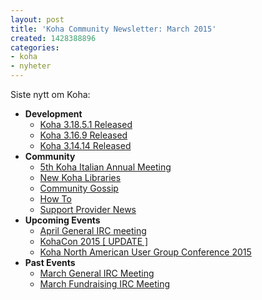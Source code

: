 ```yaml
---
layout: post
title: 'Koha Community Newsletter: March 2015'
created: 1428388896
categories:
- koha
- nyheter
---
```

<p>Siste nytt om Koha:</p>

<ul>
<li><strong>Development</strong>
<ul>
<li><a href="http://koha-community.org/koha-community-newsletter-march-2015/#318">Koha 3.18.5.1 Released</a></li>
<li><a href="http://koha-community.org/koha-community-newsletter-march-2015/#316">Koha 3.16.9 Released</a></li>
<li><a href="http://koha-community.org/koha-community-newsletter-march-2015/#314">Koha 3.14.14 Released</a></li>
</ul>
</li>
<li><strong>Community</strong>
<ul>
<li><a href="http://koha-community.org/koha-community-newsletter-march-2015/#italy">5th Koha Italian Annual Meeting</a></li>
<li><a href="http://koha-community.org/koha-community-newsletter-march-2015/#newlibs">New Koha Libraries</a></li>
<li><a href="http://koha-community.org/koha-community-newsletter-march-2015/#gossip">Community Gossip</a></li>
<li><a href="http://koha-community.org/koha-community-newsletter-march-2015/#howto">How To</a></li>
<li><a href="http://koha-community.org/koha-community-newsletter-march-2015/#provider">Support Provider News</a></li>
</ul>
</li>
<li><strong>Upcoming Events</strong>
<ul>
<li><a href="http://koha-community.org/koha-community-newsletter-march-2015/#nextirc">April General IRC meeting</a></li>
<li><a href="http://koha-community.org/koha-community-newsletter-march-2015/#kohacon">KohaCon 2015 [ UPDATE ]</a></li>
<li><a href="http://koha-community.org/koha-community-newsletter-march-2015/#kohana">Koha North American User Group Conference 2015</a></li>
</ul>
</li>
<li><strong>Past Events</strong>
<ul>
<li><a href="http://koha-community.org/koha-community-newsletter-march-2015/#ircpast">March General IRC Meeting</a></li>
<li><a href="http://koha-community.org/koha-community-newsletter-march-2015/#fundirc">March Fundraising IRC Meeting</a></li>
</ul>
</li>
</ul>

